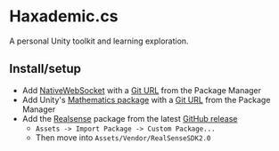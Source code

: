 # Haxademic.cs

A personal Unity toolkit and learning exploration.

## Install/setup

* Add [NativeWebSocket](https://github.com/endel/NativeWebSocket) with a [Git URL](https://github.com/endel/NativeWebSocket.git#upm) from the Package Manager
* Add Unity's [Mathematics package](https://github.com/Unity-Technologies/Unity.Mathematics) with a [Git URL](https://github.com/Unity-Technologies/Unity.Mathematics.git?path=src) from the Package Manager
* Add the [Realsense](https://dev.intelrealsense.com/docs/unity-wrapper) package from the latest [GitHub release](https://github.com/IntelRealSense/librealsense/releases)
  * `Assets -> Import Package -> Custom Package...`
  * Then move into `Assets/Vendor/RealSenseSDK2.0`

